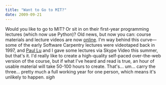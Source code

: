 ```yaml
---
title: "Want to Go to MIT?"
date: 2009-09-21
---
```

Would you like to go to MIT?  Or sit in on their first-year programming lectures (which now use Python)?  Old news, but now you can: course materials and lecture videos are now <a href="http://www.youtube.com/watch?v=k6U-i4gXkLM">online</a>.  I'm way behind this curve—some of the early Software Carpentry lectures were videotaped back in 1997, and <a href="http://www.cs.ualberta.ca/~paullu">Paul Lu</a> and I gave some lectures via Skype Video this summer, but that's it. I'd really like to create a high-quality self-paced over-the-web version of the course, but if what I've heard and read is true, an hour of usable material will take 50-100 hours to create. That's… um… carry the three… pretty much a full working year for one person, which means it's unlikely to happen. *sigh*
